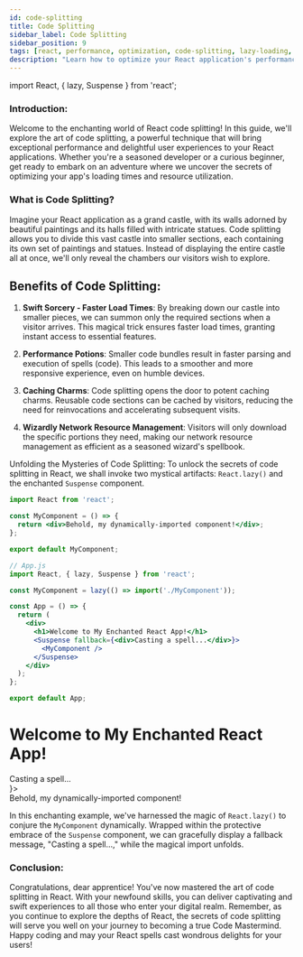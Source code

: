 ```yaml
---
id: code-splitting
title: Code Splitting
sidebar_label: Code Splitting
sidebar_position: 9
tags: [react, performance, optimization, code-splitting, lazy-loading, suspense, react-lazy]
description: "Learn how to optimize your React application's performance by code splitting. Split your code into smaller chunks and load them only when needed, resulting in faster load times and improved user experiences."
---
```


import React, { lazy, Suspense } from 'react';

### Introduction:
Welcome to the enchanting world of React code splitting! In this guide, we'll explore the art of code splitting, a powerful technique that will bring exceptional performance and delightful user experiences to your React applications. Whether you're a seasoned developer or a curious beginner, get ready to embark on an adventure where we uncover the secrets of optimizing your app's loading times and resource utilization.

### What is Code Splitting?
Imagine your React application as a grand castle, with its walls adorned by beautiful paintings and its halls filled with intricate statues. Code splitting allows you to divide this vast castle into smaller sections, each containing its own set of paintings and statues. Instead of displaying the entire castle all at once, we'll only reveal the chambers our visitors wish to explore.

## Benefits of Code Splitting:
1. **Swift Sorcery - Faster Load Times**: By breaking down our castle into smaller pieces, we can summon only the required sections when a visitor arrives. This magical trick ensures faster load times, granting instant access to essential features.

2. **Performance Potions**: Smaller code bundles result in faster parsing and execution of spells (code). This leads to a smoother and more responsive experience, even on humble devices.

3. **Caching Charms**: Code splitting opens the door to potent caching charms. Reusable code sections can be cached by visitors, reducing the need for reinvocations and accelerating subsequent visits.

4. **Wizardly Network Resource Management**: Visitors will only download the specific portions they need, making our network resource management as efficient as a seasoned wizard's spellbook.

Unfolding the Mysteries of Code Splitting:
To unlock the secrets of code splitting in React, we shall invoke two mystical artifacts: `React.lazy()` and the enchanted `Suspense` component.

```jsx title="MyComponent.js"
import React from 'react';

const MyComponent = () => {
  return <div>Behold, my dynamically-imported component!</div>;
};

export default MyComponent;
```

```jsx title="App.js"
// App.js
import React, { lazy, Suspense } from 'react';

const MyComponent = lazy(() => import('./MyComponent'));

const App = () => {
  return (
    <div>
      <h1>Welcome to My Enchanted React App!</h1>
      <Suspense fallback={<div>Casting a spell...</div>}>
        <MyComponent />
      </Suspense>
    </div>
  );
};

export default App;
```

<BrowserWindow>      
    <div>
      <h1>Welcome to My Enchanted React App!</h1>
      <Suspense fallback={<div>Casting a spell...</div>}>
        <div>Behold, my dynamically-imported component!</div>
      </Suspense>
    </div>      
 </BrowserWindow>

  
In this enchanting example, we've harnessed the magic of `React.lazy()` to conjure the `MyComponent` dynamically. Wrapped within the protective embrace of the `Suspense` component, we can gracefully display a fallback message, "Casting a spell...," while the magical import unfolds.

### Conclusion:

Congratulations, dear apprentice! You've now mastered the art of code splitting in React. With your newfound skills, you can deliver captivating and swift experiences to all those who enter your digital realm. Remember, as you continue to explore the depths of React, the secrets of code splitting will serve you well on your journey to becoming a true Code Mastermind. Happy coding and may your React spells cast wondrous delights for your users!